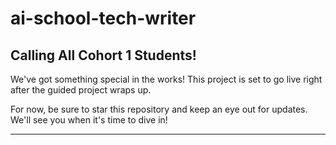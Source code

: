 # ai-school-tech-writer

## Calling All Cohort 1 Students!

We've got something special in the works! This project is set to go live right after the guided project wraps up. 

For now, be sure to star this repository and keep an eye out for updates. We'll see you when it's time to dive in!

---

